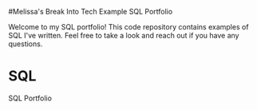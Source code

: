 #Melissa's Break Into Tech Example SQL Portfolio

Welcome to my SQL portfolio! This code repository contains examples of SQL I've written. Feel free to take a look and reach out if you have any questions.
# SQL
SQL Portfolio
